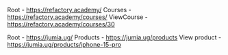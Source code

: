 Root - https://refactory.academy/
Courses - https://refactory.academy/courses/
ViewCourse - https://refactory.academy/courses/30


Root - https://jumia.ug/
Products - https://jumia.ug/products
View product - https://jumia.ug/products/iphone-15-pro